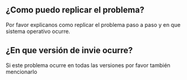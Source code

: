 ## ¿Como puedo replicar el problema?
Por favor explicanos como replicar el problema paso a paso y en que sistema operativo ocurre.
## ¿En que versión de invie ocurre?
Si este problema ocurre en todas las versiones por favor también mencionarlo
